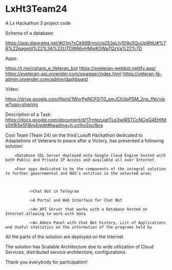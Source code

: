 # LxHt3Team24

A Lx Hackathon 3 project code 

Schema of a database:

https://app.diagrams.net/#G1m7xCk86BrmxUq2S3eLhj109u5QuUpRNU#%7B%22pageId%22%3A%22U7DW66vHMjpK0Wa7QzVa%22%7D


Apps:

https://t.me/csharp_e_Veteran_bot
https://eveteran-webbot.netlify.app/
https://eveteran-api.onrender.com/swagger/index.html
https://veteran-fe-admin.onrender.com/admin/dashboard

Video:

https://drive.google.com/file/d/1WxrPeNCF0iT0_amJCIUlpPSM_2np_fNr/view?usp=sharing

Description of a Task: https://docs.google.com/document/d/17rntezuiatTLp3wlRSTCcNCgQ4EHINts0XRi5e5FBm4/edit#heading=h.cn1hv2ou1bra

Cool Team (Team 24) on the third Luxoft Hackathon dedicated to Adaptations of Veterans to peace after a Victory, has presented a following solution:

        =Database SQL Server deployed onto Google Cloud Engine hosted with both Public and Private IP Access and available all over Internet

        =Four apps dedicated to be the components of the integral solution to further governmental and NGO's entities in the selected area:


  
              ->Chat Bot in Telegram
              
              ->A Portal and Web Interface for Chat Bot
              
              ->An API Server that works with a Database hosted on Internet allowing to work with data
              
              ->An Admin Panel with Chat Bot history, List of Applications and Useful statistics on the information of the programs held by



All the parts of the solution are deployed on the Internet

The solution has Scalable Architecture due to wide utilization of Cloud Services, distributed service architecture, configurations.

Thank you everybody for participation!
